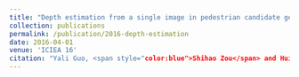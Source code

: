 ```yaml
---
title: "Depth estimation from a single image in pedestrian candidate generation"
collection: publications
permalink: /publication/2016-depth-estimation
date: 2016-04-01
venue: 'ICIEA 16'
citation: "Yali Guo, <span style="color:blue">Shihao Zou</span> and Huiqi Li, &quot;Depth estimation from a single image in pedestrian candidate generation,&quot; 2016 IEEE 11th Conference on Industrial Electronics and Applications (ICIEA 16), 2016, pp.1005-1008."
---
```

